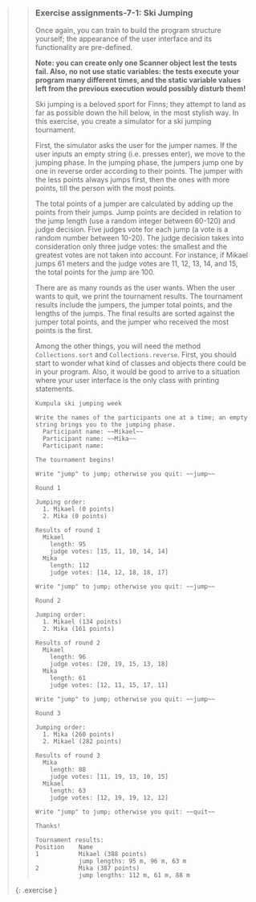 >> ### Exercise assignments-7-1: Ski Jumping
>>
>> Once again, you can train to build the program structure yourself; the appearance of the user interface and its functionality are pre-defined.
>>
>>**Note: you can create only one Scanner object lest the tests fail. Also, no not use static variables: the tests execute your program many different times, and the static variable values left from the previous execution would possibly disturb them!**
>>
>>Ski jumping is a beloved sport for Finns; they attempt to land as far as possible down the hill below, in the most stylish way. In this exercise, you create a simulator for a ski jumping tournament.
>>
>>First, the simulator asks the user for the jumper names. If the user inputs an empty string (i.e. presses enter), we move to the jumping phase. In the jumping phase, the jumpers jump one by one in reverse order according to their points. The jumper with the less points always jumps first, then the ones with more points, till the person with the most points.
>>
>>The total points of a jumper are calculated by adding up the points from their jumps. Jump points are decided in relation to the jump length (use a random integer between 60-120) and judge decision. Five judges vote for each jump (a vote is a random number between 10-20). The judge decision takes into consideration only three judge votes: the smallest and the greatest votes are not taken into account. For instance, if Mikael jumps 61 meters and the judge votes are 11, 12, 13, 14, and 15, the total points for the jump are 100.
>>
>>There are as many rounds as the user wants. When the user wants to quit, we print the tournament results. The tournament results include the jumpers, the jumper total points, and the lengths of the jumps. The final results are sorted against the jumper total points, and the jumper who received the most points is the first.
>>
>>Among the other things, you will need the method `Collections.sort` and `Collections.reverse`. First, you should start to wonder what kind of classes and objects there could be in your program. Also, it would be good to arrive to a situation where your user interface is the only class with printing statements.
>>
>>```output
>> Kumpula ski jumping week
>> 
>> Write the names of the participants one at a time; an empty string brings you to the jumping phase.
>>   Participant name: ~~Mikael~~
>>   Participant name: ~~Mika~~
>>   Participant name:
>>
>> The tournament begins!
>>
>> Write "jump" to jump; otherwise you quit: ~~jump~~
>>
>> Round 1
>>
>> Jumping order:
>>   1. Mikael (0 points)
>>   2. Mika (0 points)
>>
>> Results of round 1
>>   Mikael
>>     length: 95
>>     judge votes: [15, 11, 10, 14, 14]
>>   Mika
>>     length: 112
>>     judge votes: [14, 12, 18, 18, 17]
>>
>> Write "jump" to jump; otherwise you quit: ~~jump~~
>>
>> Round 2
>>
>> Jumping order:
>>   1. Mikael (134 points)
>>   2. Mika (161 points)
>>
>> Results of round 2
>>   Mikael
>>     length: 96
>>     judge votes: [20, 19, 15, 13, 18]
>>   Mika
>>     length: 61
>>     judge votes: [12, 11, 15, 17, 11]
>>
>> Write "jump" to jump; otherwise you quit: ~~jump~~
>>
>> Round 3
>>
>> Jumping order:
>>   1. Mika (260 points)
>>   2. Mikael (282 points)
>>
>> Results of round 3
>>   Mika
>>     length: 88
>>     judge votes: [11, 19, 13, 10, 15]
>>   Mikael
>>     length: 63
>>     judge votes: [12, 19, 19, 12, 12]
>>
>> Write "jump" to jump; otherwise you quit: ~~quit~~
>>
>> Thanks!
>>
>> Tournament results:
>> Position    Name
>> 1           Mikael (388 points)
>>             jump lengths: 95 m, 96 m, 63 m
>> 2           Mika (387 points)
>>             jump lengths: 112 m, 61 m, 88 m
>>```
>>
>{: .exercise }